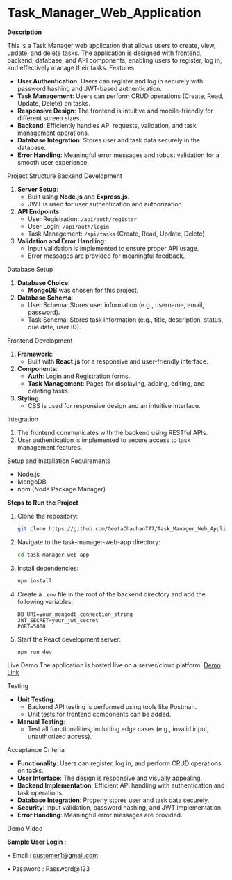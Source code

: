 # Task_Manager_Web_Application
**Description**

This is a Task Manager web application that allows users to create, view, update, and delete tasks. The application is designed with frontend, backend, database, and API components, enabling users to register, log in, and effectively manage their tasks.
Features
- **User Authentication**: Users can register and log in securely with password hashing and JWT-based authentication.
- **Task Management**: Users can perform CRUD operations (Create, Read, Update, Delete) on tasks.
- **Responsive Design**: The frontend is intuitive and mobile-friendly for different screen sizes.
- **Backend**: Efficiently handles API requests, validation, and task management operations.
- **Database Integration**: Stores user and task data securely in the database.
- **Error Handling**: Meaningful error messages and robust validation for a smooth user experience.

Project Structure
Backend Development
1. **Server Setup**:
   - Built using **Node.js** and **Express.js**.
   - JWT is used for user authentication and authorization.
2. **API Endpoints**:
   - User Registration: `/api/auth/register`
   - User Login: `/api/auth/login`
   - Task Management: `/api/tasks` (Create, Read, Update, Delete)
3. **Validation and Error Handling**:
   - Input validation is implemented to ensure proper API usage.
   - Error messages are provided for meaningful feedback.
     
Database Setup
1. **Database Choice**:
   - **MongoDB** was chosen for this project.
2. **Database Schema**:
   - User Schema: Stores user information (e.g., username, email, password).
   - Task Schema: Stores task information (e.g., title, description, status, due date, user ID).
     
Frontend Development
1. **Framework**:
   - Built with **React.js** for a responsive and user-friendly interface.
2. **Components**:
   - **Auth**: Login and Registration forms.
   - **Task Management**: Pages for displaying, adding, editing, and deleting tasks.
3. **Styling**:
   - CSS is used for responsive design and an intuitive interface.
     
Integration
1. The frontend communicates with the backend using RESTful APIs.
2. User authentication is implemented to secure access to task management features.
   
Setup and Installation
Requirements
- Node.js
- MongoDB
- npm (Node Package Manager)
  
**Steps to Run the Project**
1. Clone the repository:
   ```bash
   git clone https://github.com/GeetaChauhan777/Task_Manager_Web_Application.git
   ```
2. Navigate to the task-manager-web-app directory:
   ```bash
   cd task-manager-web-app
   ```
3. Install dependencies:
   ```bash
   npm install
   ```
4. Create a `.env` file in the root of the backend directory and add the following variables:
   ```env
   DB_URI=your_mongodb_connection_string
   JWT_SECRET=your_jwt_secret
   PORT=5000
   ```
5. Start the React development server:
   ```bash
   npm run dev
   ```
   
Live Demo
The application is hosted live on a server/cloud platform. [Demo Link](https://taskmanagerwebapplication.netlify.app/)

Testing
- **Unit Testing**:
  - Backend API testing is performed using tools like Postman.
  - Unit tests for frontend components can be added.
- **Manual Testing**:
  - Test all functionalities, including edge cases (e.g., invalid input, unauthorized access).
    
Acceptance Criteria
- **Functionality**: Users can register, log in, and perform CRUD operations on tasks.
- **User Interface**: The design is responsive and visually appealing.
- **Backend Implementation**: Efficient API handling with authentication and task operations.
- **Database Integration**: Properly stores user and task data securely.
- **Security**: Input validation, password hashing, and JWT implementation.
- **Error Handling**: Meaningful error messages are provided.
  
Demo Video




**Sample User Login :**

•	Email : customer1@gmail.com

•	Password : Password@123
